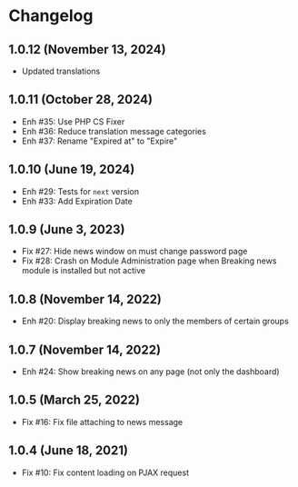 Changelog
=========

1.0.12 (November 13, 2024)
-------------------------
- Updated translations

1.0.11 (October 28, 2024)
-------------------------
- Enh #35: Use PHP CS Fixer
- Enh #36: Reduce translation message categories
- Enh #37: Rename "Expired at" to "Expire"

1.0.10 (June 19, 2024)
----------------------
- Enh #29: Tests for `next` version
- Enh #33: Add Expiration Date

1.0.9 (June 3, 2023)
--------------------
- Fix #27: Hide news window on must change password page
- Fix #28: Crash on Module Administration page when Breaking news module is installed but not active

1.0.8 (November 14, 2022)
-------------------------
- Enh #20: Display breaking news to only the members of certain groups


1.0.7 (November 14, 2022)
-------------------------
- Enh #24: Show breaking news on any page (not only the dashboard)


1.0.5 (March 25, 2022)
----------------------
- Fix #16: Fix file attaching to news message


1.0.4 (June 18, 2021)
---------------------
- Fix #10: Fix content loading on PJAX request
